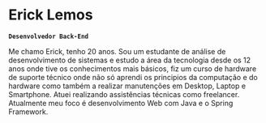 # Erick Lemos

**`Desenvolvedor Back-End`**

Me chamo Erick, tenho 20 anos. Sou um estudante de análise de desenvolvimento de sistemas e estudo a área da tecnologia desde os 12 anos onde tive os conhecimentos mais básicos, fiz um curso de hardware de suporte técnico onde não só aprendi os principios da computação e do hardware como também a realizar manutenções em Desktop, Laptop e Smartphone. Atuei realizando assistências técnicas como freelancer. Atualmente meu foco é desenvolvimento Web com Java e o Spring Framework.
